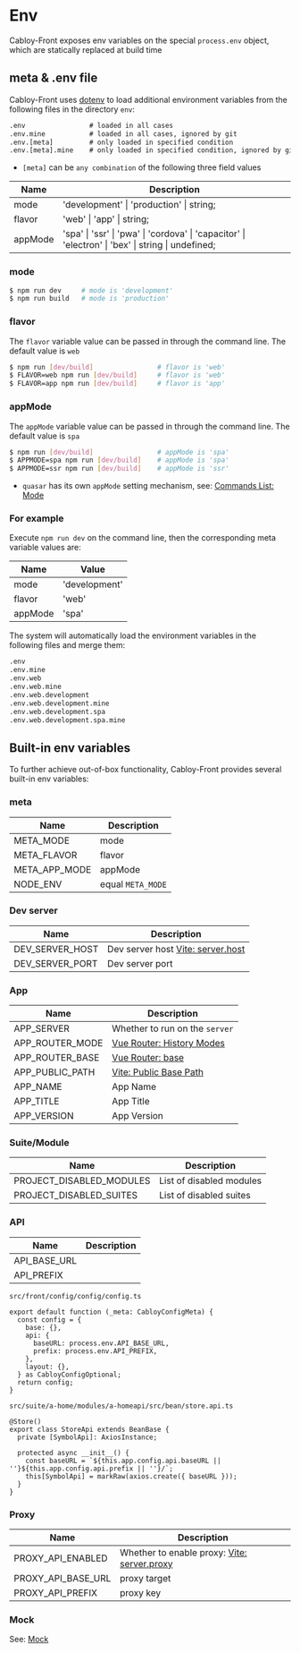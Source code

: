 # Env

Cabloy-Front exposes env variables on the special `process.env` object, which are statically replaced at build time

## meta & .env file

Cabloy-Front uses [dotenv](https://github.com/motdotla/dotenv) to load additional environment variables from the following files in the directory `env`:

```txt
.env                # loaded in all cases
.env.mine           # loaded in all cases, ignored by git
.env.[meta]         # only loaded in specified condition
.env.[meta].mine    # only loaded in specified condition, ignored by git
```

- `[meta]` can be `any combination` of the following three field values

| Name    | Description                                                                                        |
| ------- | -------------------------------------------------------------------------------------------------- |
| mode    | 'development' \| 'production' \| string;                                                           |
| flavor  | 'web' \| 'app' \| string;                                                                          |
| appMode | 'spa' \| 'ssr' \| 'pwa' \| 'cordova' \| 'capacitor' \| 'electron' \| 'bex' \| string \| undefined; |

### mode

```bash
$ npm run dev     # mode is 'development'
$ npm run build   # mode is 'production'
```

### flavor

The `flavor` variable value can be passed in through the command line. The default value is `web`

```bash
$ npm run [dev/build]                # flavor is 'web'
$ FLAVOR=web npm run [dev/build]     # flavor is 'web'
$ FLAVOR=app npm run [dev/build]     # flavor is 'app'
```

### appMode

The `appMode` variable value can be passed in through the command line. The default value is `spa`

```bash
$ npm run [dev/build]                # appMode is 'spa'
$ APPMODE=spa npm run [dev/build]    # appMode is 'spa'
$ APPMODE=ssr npm run [dev/build]    # appMode is 'ssr'
```

- `quasar` has its own `appMode` setting mechanism, see: [Commands List: Mode](https://quasar.dev/quasar-cli-vite/commands-list#mode)

### For example

Execute `npm run dev` on the command line, then the corresponding meta variable values are:

| Name    | Value         |
| ------- | ------------- |
| mode    | 'development' |
| flavor  | 'web'         |
| appMode | 'spa'         |

The system will automatically load the environment variables in the following files and merge them:

```txt
.env
.env.mine
.env.web
.env.web.mine
.env.web.development
.env.web.development.mine
.env.web.development.spa
.env.web.development.spa.mine
```

## Built-in env variables

To further achieve out-of-box functionality, Cabloy-Front provides several built-in env variables:

### meta

| Name          | Description       |
| ------------- | ----------------- |
| META_MODE     | mode              |
| META_FLAVOR   | flavor            |
| META_APP_MODE | appMode           |
| NODE_ENV      | equal `META_MODE` |

### Dev server

| Name            | Description                                                                                    |
| --------------- | ---------------------------------------------------------------------------------------------- |
| DEV_SERVER_HOST | Dev server host [Vite: server.host](https://vitejs.dev/config/server-options.html#server-host) |
| DEV_SERVER_PORT | Dev server port                                                                                |

### App

| Name            | Description                                                                              |
| --------------- | ---------------------------------------------------------------------------------------- |
| APP_SERVER      | Whether to run on the `server`                                                           |
| APP_ROUTER_MODE | [Vue Router: History Modes](https://router.vuejs.org/guide/essentials/history-mode.html) |
| APP_ROUTER_BASE | [Vue Router: base](https://router.vuejs.org/api/interfaces/RouterHistory.html#base)      |
| APP_PUBLIC_PATH | [Vite: Public Base Path](https://vitejs.dev/guide/build.html#public-base-path)           |
| APP_NAME        | App Name                                                                                 |
| APP_TITLE       | App Title                                                                                |
| APP_VERSION     | App Version                                                                              |

### Suite/Module

| Name                     | Description              |
| ------------------------ | ------------------------ |
| PROJECT_DISABLED_MODULES | List of disabled modules |
| PROJECT_DISABLED_SUITES  | List of disabled suites  |

### API

| Name         | Description |
| ------------ | ----------- |
| API_BASE_URL |             |
| API_PREFIX   |             |

`src/front/config/config/config.ts`

```typescript{5-6}
export default function (_meta: CabloyConfigMeta) {
  const config = {
    base: {},
    api: {
      baseURL: process.env.API_BASE_URL,
      prefix: process.env.API_PREFIX,
    },
    layout: {},
  } as CabloyConfigOptional;
  return config;
}
```

`src/suite/a-home/modules/a-homeapi/src/bean/store.api.ts`

```typescript{6}
@Store()
export class StoreApi extends BeanBase {
  private [SymbolApi]: AxiosInstance;

  protected async __init__() {
    const baseURL = `${this.app.config.api.baseURL || ''}${this.app.config.api.prefix || ''}/`;
    this[SymbolApi] = markRaw(axios.create({ baseURL }));
  }
}
```

### Proxy

| Name               | Description                                                                                               |
| ------------------ | --------------------------------------------------------------------------------------------------------- |
| PROXY_API_ENABLED  | Whether to enable proxy: [Vite: server.proxy](https://vitejs.dev/config/server-options.html#server-proxy) |
| PROXY_API_BASE_URL | proxy target                                                                                              |
| PROXY_API_PREFIX   | proxy key                                                                                                 |

### Mock

See: [Mock](../mock/introduction.md)
